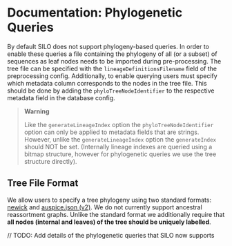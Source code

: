 # Documentation: Phylogenetic Queries

By default SILO does not support phylogeny-based queries. In order to enable these queries a file containing the phylogeny of all (or a subset) of sequences as leaf nodes needs to be imported during pre-processing. The tree file can be specified with the `lineageDefinitionsFilename` field of the preprocessing config. Additionally, to enable querying users must specify which metadata column corresponds to the nodes in the tree file. This should be done by adding the `phyloTreeNodeIdentifier` to the respective metadata field in the database config.

> **Warning**
> 
> Like the `generateLineageIndex` option the `phyloTreeNodeIdentifier` option can only be applied to metadata fields that are strings. However, unlike the `generateLineageIndex` option the `generateIndex` should NOT be set. (Internally lineage indexes are queried using a bitmap structure, however for phylogenetic queries we use the tree structure directly).

## Tree File Format

We allow users to specify a tree phylogeny using two standard formats: [newick](https://en.wikipedia.org/wiki/Newick_format) and [auspice.json (v2)](https://docs.nextstrain.org/projects/auspice/en/stable/releases/v2.html#new-dataset-json-format). We do not currently support ancestral reassortment graphs. Unlike the standard format we additionally require that **all nodes (internal and leaves) of the tree should be uniquely labelled**. 

// TODO: Add details of the phylogenetic queries that SILO now supports


